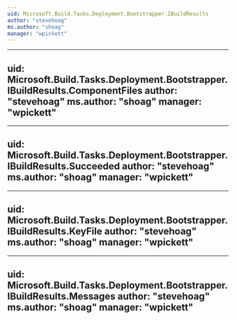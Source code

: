 ```yaml
---
uid: Microsoft.Build.Tasks.Deployment.Bootstrapper.IBuildResults
author: "stevehoag"
ms.author: "shoag"
manager: "wpickett"
---
```


---
uid: Microsoft.Build.Tasks.Deployment.Bootstrapper.IBuildResults.ComponentFiles
author: "stevehoag"
ms.author: "shoag"
manager: "wpickett"
---

---
uid: Microsoft.Build.Tasks.Deployment.Bootstrapper.IBuildResults.Succeeded
author: "stevehoag"
ms.author: "shoag"
manager: "wpickett"
---

---
uid: Microsoft.Build.Tasks.Deployment.Bootstrapper.IBuildResults.KeyFile
author: "stevehoag"
ms.author: "shoag"
manager: "wpickett"
---

---
uid: Microsoft.Build.Tasks.Deployment.Bootstrapper.IBuildResults.Messages
author: "stevehoag"
ms.author: "shoag"
manager: "wpickett"
---
